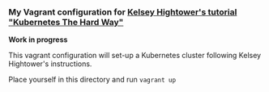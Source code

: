 ### My Vagrant configuration for [Kelsey Hightower's tutorial "Kubernetes The Hard Way"](https://github.com/kelseyhightower/kubernetes-the-hard-way)

**Work in progress**

This vagrant configuration will set-up a Kubernetes cluster following Kelsey Hightower's instructions.

Place yourself in this directory and run `vagrant up`
